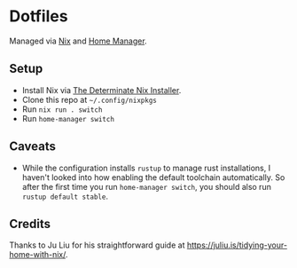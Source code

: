 # Dotfiles

Managed via [Nix](https://nixos.org/explore.html) and [Home Manager](https://github.com/nix-community/home-manager).

## Setup 

- Install Nix via [The Determinate Nix Installer](https://zero-to-nix.com/concepts/nix-installer).
- Clone this repo at `~/.config/nixpkgs`
- Run `nix run . switch`
- Run `home-manager switch`

## Caveats

- While the configuration installs `rustup` to manage rust installations, I haven't looked into how enabling the default toolchain automatically. So after the first time you run `home-manager switch`, you should also run `rustup default stable`.

## Credits

Thanks to Ju Liu for his straightforward guide at <https://juliu.is/tidying-your-home-with-nix/>.
